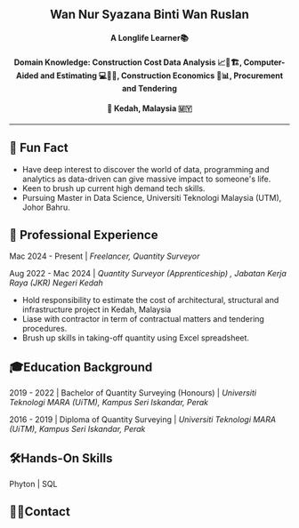 <h2 align="center">Wan Nur Syazana Binti Wan Ruslan</h2>

<h4 align="center">A Longlife Learner📚</h4> 

<h4 align="center">
Domain Knowledge: Construction Cost Data Analysis 📈💸🏗️, 
Computer-Aided and Estimating 💻📐📏, 
Construction Economics 🏦📊,  
Procurement and Tendering
</h4>

<h4 align="center">   
🌾 Kedah, Malaysia 🇲🇾
</h4>

---

## 👾 **Fun Fact**
- Have deep interest to discover the world of data, programming and analytics as data-driven can give massive impact to someone's life.
- Keen to brush up current high demand tech skills.
- Pursuing Master in Data Science, Universiti Teknologi Malaysia (UTM), Johor Bahru. 

## 💼 **Professional Experience**
Mac 2024 - Present |
_Freelancer, Quantity Surveyor_

Aug 2022 - Mac 2024 |
_Quantity Surveyor (Apprenticeship) , Jabatan Kerja Raya (JKR) Negeri Kedah_
- Hold responsibility to estimate the cost of architectural, structural and infrastructure project in Kedah, Malaysia
- Liase with contractor in term of contractual matters and tendering procedures.
- Brush up skills in taking-off quantity using Excel spreadsheet.

## 🎓**Education Background**

2019 - 2022 |
 Bachelor of Quantity Surveying (Honours) | *Universiti Teknologi MARA (UiTM), Kampus Seri Iskandar, Perak*

2016 - 2019 |
Diploma of Quantity Surveying | *Universiti Teknologi MARA (UiTM), Kampus Seri Iskandar, Perak*

## 🛠️**Hands-On Skills**
Phyton | SQL

## 📧📞**Contact**






